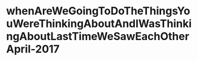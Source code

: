 # whenAreWeGoingToDoTheThingsYouWereThinkingAboutAndIWasThinkingAboutLastTimeWeSawEachOtherApril-2017